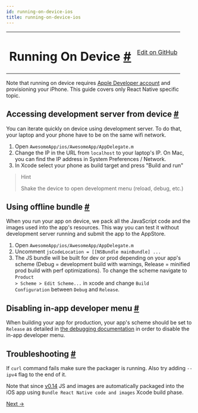 ```yaml
---
id: running-on-device-ios
title: running-on-device-ios
---
```

<a id="content"></a><table width="100%"><tbody><tr><td><h1><a class="anchor" name="running-on-device"></a>Running On Device <a class="hash-link" href="undefined#running-on-device">#</a></h1></td><td style="text-align:right;"><a target="_blank" href="https://github.com/facebook/react-native/blob/master/docs/RunningOnDeviceIOS.md">Edit on GitHub</a></td></tr></tbody></table><div><p>Note that running on device requires <a href="https://developer.apple.com/register" target="_blank">Apple Developer account</a> and provisioning your iPhone. This guide covers only React Native specific topic.</p><h2><a class="anchor" name="accessing-development-server-from-device"></a>Accessing development server from device <a class="hash-link" href="docs/running-on-device-ios.html#accessing-development-server-from-device">#</a></h2><p>You can iterate quickly on device using development server. To do that, your laptop and your phone have to be on the same wifi network.</p><ol><li>Open <code>AwesomeApp/ios/AwesomeApp/AppDelegate.m</code></li><li>Change the IP in the URL from <code>localhost</code> to your laptop's IP. On Mac, you can find the IP address in System Preferences / Network.</li><li>In Xcode select your phone as build target and press "Build and run"</li></ol><blockquote><p>Hint</p><p>Shake the device to open development menu (reload, debug, etc.)</p></blockquote><h2><a class="anchor" name="using-offline-bundle"></a>Using offline bundle <a class="hash-link" href="docs/running-on-device-ios.html#using-offline-bundle">#</a></h2><p>When you run your app on device, we pack all the JavaScript code and the images used into the app's resources. This way you can test it without development server running and submit the app to the AppStore.</p><ol><li>Open <code>AwesomeApp/ios/AwesomeApp/AppDelegate.m</code></li><li>Uncomment <code>jsCodeLocation = [[NSBundle mainBundle] ...</code></li><li>The JS bundle will be built for dev or prod depending on your app's scheme (Debug = development build with warnings, Release = minified prod build with perf optimizations). To change the scheme navigate to <code>Product &gt; Scheme &gt; Edit Scheme...</code> in xcode and change <code>Build Configuration</code> between <code>Debug</code> and <code>Release</code>.</li></ol><h2><a class="anchor" name="disabling-in-app-developer-menu"></a>Disabling in-app developer menu <a class="hash-link" href="docs/running-on-device-ios.html#disabling-in-app-developer-menu">#</a></h2><p>When building your app for production, your app's scheme should be set to <code>Release</code> as detailed in <a href="docs/debugging.html#debugging-react-native-apps" target="_blank">the debugging documentation</a> in order to disable the in-app developer menu.</p><h2><a class="anchor" name="troubleshooting"></a>Troubleshooting <a class="hash-link" href="docs/running-on-device-ios.html#troubleshooting">#</a></h2><p>If <code>curl</code> command fails make sure the packager is running. Also try adding <code>--ipv4</code> flag to the end of it.</p><p>Note that since <a href="https://github.com/facebook/react-native/releases/tag/0.14.0" target="_blank">v0.14</a> JS and images are automatically packaged into the iOS app using <code>Bundle React Native code and images</code> Xcode build phase.</p></div><div class="docs-prevnext"><a class="docs-next" href="embedded-app-ios.html#content">Next →</a></div>